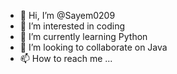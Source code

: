 - 👋 Hi, I’m @Sayem0209
- 👀 I’m interested in coding
- 🌱 I’m currently learning Python
- 💞️ I’m looking to collaborate on Java
- 📫 How to reach me ...

<!---
Sayem0209/Sayem0209 is a ✨ special ✨ repository because its `README.md` (this file) appears on your GitHub profile.
You can click the Preview link to take a look at your changes.
--->
